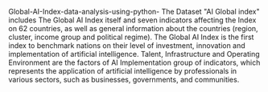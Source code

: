 Global-AI-Index-data-analysis-using-python-
The Dataset "AI Global index" includes The Global AI Index itself and seven indicators affecting the Index on 62 countries, as well as general information about the countries (region, cluster, income group and political regime).
The Global AI Index is the first index to benchmark nations on their level of investment, innovation and implementation of artificial intelligence.
Talent, Infrastructure and Operating Environment are the factors of AI Implementation group of indicators, which represents the application of artificial intelligence by professionals in various sectors, such as businesses, governments, and communities.
